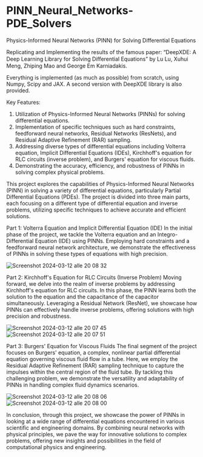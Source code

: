 # PINN_Neural_Networks-PDE_Solvers
Physics-Informed Neural Networks (PINN) for Solving Differential Equations

Replicating and Implementing the results of the famous paper: “DeepXDE: A Deep Learning Library for Solving Diﬀerential Equations” by Lu Lu, Xuhui Meng, Zhiping Mao and George Em Karniadakis.

Everything is implemented (as much as possible) from scratch, using Numpy, Scipy and JAX. A second version with DeepXDE library is also provided.

Key Features:

1. Utilization of Physics-Informed Neural Networks (PINNs) for solving differential equations.
2. Implementation of specific techniques such as hard constraints, feedforward neural networks, Residual Networks (ResNets), and Residual Adaptive Refinement (RAR) sampling.
3. Addressing diverse types of differential equations including Volterra equation, Implicit Differential Equations (IDEs), Kirchhoff's equation for RLC circuits (inverse problem), and Burgers' equation for viscous fluids.
4. Demonstrating the accuracy, efficiency, and robustness of PINNs in solving complex physical problems.

This project explores the capabilities of Physics-Informed Neural Networks (PINN) in solving a variety of differential equations, particularly Partial Differential Equations (PDEs). The project is divided into three main parts, each focusing on a different type of differential equation and inverse problems, utilizing specific techniques to achieve accurate and efficient solutions.

Part 1: Volterra Equation and Implicit Differential Equation (IDE)
In the initial phase of the project, we tackle the Volterra equation and an Integro-Differential Equation (IDE) using PINNs. Employing hard constraints and a feedforward neural network architecture, we demonstrate the effectiveness of PINNs in solving these types of equations with high precision.

![Screenshot 2024-03-12 alle 20 08 32](https://github.com/Davide-Ettori/PINN_Neural_Networks-PDE_Solvers/assets/52358285/e6b36eff-fea5-4a7a-b9ca-87bc4eb76656)


Part 2: Kirchhoff's Equation for RLC Circuits (Inverse Problem)
Moving forward, we delve into the realm of inverse problems by addressing Kirchhoff's equation for RLC circuits. In this phase, the PINN learns both the solution to the equation and the capacitance of the capacitor simultaneously. Leveraging a Residual Network (ResNet), we showcase how PINNs can effectively handle inverse problems, offering solutions with high precision and robustness.

![Screenshot 2024-03-12 alle 20 07 45](https://github.com/Davide-Ettori/PINN_Neural_Networks-PDE_Solvers/assets/52358285/d3dd4a98-b17c-452f-af3f-916f362f0eef)
![Screenshot 2024-03-12 alle 20 07 51](https://github.com/Davide-Ettori/PINN_Neural_Networks-PDE_Solvers/assets/52358285/8f12cc5d-53c4-47e3-9b47-61f0684af87a)


Part 3: Burgers' Equation for Viscous Fluids
The final segment of the project focuses on Burgers' equation, a complex, nonlinear partial differential equation governing viscous fluid flow in a tube. Here, we employ the Residual Adaptive Refinement (RAR) sampling technique to capture the impulses within the central region of the fluid tube. By tackling this challenging problem, we demonstrate the versatility and adaptability of PINNs in handling complex fluid dynamics scenarios.

![Screenshot 2024-03-12 alle 20 08 06](https://github.com/Davide-Ettori/PINN_Neural_Networks-PDE_Solvers/assets/52358285/57ba3e9f-3445-446e-ac8d-dd8984492b00)
![Screenshot 2024-03-12 alle 20 08 00](https://github.com/Davide-Ettori/PINN_Neural_Networks-PDE_Solvers/assets/52358285/f1c69287-4d1a-4e28-991f-5c72f153ddf9)



In conclusion, through this project, we showcase the power of PINNs in looking at a wide range of differential equations encountered in various scientific and engineering domains. By combining neural networks with physical principles, we pave the way for innovative solutions to complex problems, offering new insights and possibilities in the field of computational physics and engineering.
